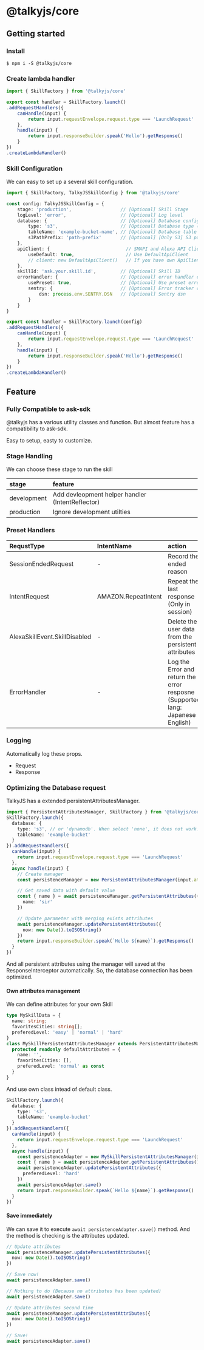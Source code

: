 
# @talkyjs/core

## Getting started

### Install

```
$ npm i -S @talkyjs/core
```

### Create lambda handler

```typescript
import { SkillFactory } from '@talkyjs/core'

export const handler = SkillFactory.launch()
.addRequestHandlers({
    canHandle(input) {
        return input.requestEnvelope.request.type === 'LaunchRequest'
    },
    handle(input) {
        return input.responseBuilder.speak('Hello').getResponse()
    }
})
.createLambdaHandler()
```

### Skill Configuration

We can easy to set up a several skill configuration.

```typescript
import { SkillFactory, TalkyJSSkillConfig } from '@talkyjs/core'

const config: TalkyJSSkillConfig = {
    stage: 'production',                  // [Optional] Skill Stage
    logLevel: 'error',                    // [Optional] Log level
    database: {                           // [Optional] Database configuration
        type: 's3',                       // [Optional] Database type (none / s3 / dynamodb)
        tableName: 'example-bucket-name', // [Optional] Database table name
        s3PathPrefix: 'path-prefix'       // [Optional] [Only S3] S3 path prefix
    },
    apiClient: {                            // SMAPI and Alexa API Client configuration
        useDefault: true,                   // Use DefaultApiClient
        // client: new DefaultApiClient()   // If you have own ApiClient, put here
    },
    skillId: 'ask.your.skill.id',         // [Optional] Skill ID
    errorHandler: {                       // [Optional] error handler configurations
        usePreset: true,                  // [Optional] Use preset error handler
        sentry: {                         // [Optional] Error tracker configuration (sentry)
            dsn: process.env.SENTRY.DSN   // [Optional] Sentry dsn
        }
    }
}

export const handler = SkillFactory.launch(config)
.addRequestHandlers({
    canHandle(input) {
        return input.requestEnvelope.request.type === 'LaunchRequest'
    },
    handle(input) {
        return input.responseBuilder.speak('Hello').getResponse()
    }
})
.createLambdaHandler()

```

## Feature

### Fully Compatible to ask-sdk

@talkyjs has a various utility classes and function.
But almost feature has a compatibility to ask-sdk.

Easy to setup, easty to customize.

### Stage Handling

We can choose these stage to run the skill

|stage|feature|
|:--|:--|
|development| Add devleopment helper handler (IntentReflector) |
|production | Ignore development utilties |

### Preset Handlers

|RequstType|IntentName|action|
|:--|:--|:--|
| SessionEndedRequest | - | Record the ended reason |
| IntentRequest | AMAZON.RepeatIntent | Repeat the last response (Only in session) |
| AlexaSkillEvent.SkillDisabled | - | Delete the user data from the persistent attributes |
| ErrorHandler | - | Log the Error and return the error resposne (Supported lang: Japanese / English) |

### Logging
Automatically log these props.

- Request
- Response

### Optimizing the Database request

TalkyJS has a extended persistentAttributesManager.

```typescript
import { PersistentAttributesManager, SkillFactory } from '@talkyjs/core';
SkillFactory.launch({
  database: {
    type: 's3', // or 'dynamodb'. When select 'none', it does not work!
    tableName: 'example-bucket'
  }
}).addRequestHandlers({
  canHandle(input) {
    return input.requestEnvelope.request.type === 'LaunchRequest'
  },
  async handle(input) {
    // Create manager
    const persistenceManager = new PersistentAttributesManager(input.attributesManager)

    // Get saved data with default value
    const { name } = await persistenceManager.getPersistentAttributes({
      name: 'sir'
    })

    // Update parameter with merging exists attributes
    await persistenceManager.updatePersistentAttributes({
      now: new Date().toISOString()
    })
    return input.responseBuilder.speak(`Hello ${name}`).getResponse()
  }
})
```

And all persistent attributes using the manager will saved at the ResponseInterceptor automatically.
So, the database connection has been optimized.

#### Own attributes management

We can define attributes for your own Skill

```typescript
type MySkillData = {
  name: string;
  favoritesCities: string[];
  preferedLevel: 'easy' | 'normal' | 'hard'
}
class MySkillPersistentAttributesManager extends PersistentAttributesManager<MySkillData> {
  protected readonly defaultAttributes = {
    name: '',
    favoritesCities: [],
    preferedLevel: 'normal' as const
  }
}
```

And use own class intead of default  class.

```typescript
SkillFactory.launch({
  database: {
    type: 's3',
    tableName: 'example-bucket'
  }
}).addRequestHandlers({
  canHandle(input) {
    return input.requestEnvelope.request.type === 'LaunchRequest'
  },
  async handle(input) {
    const persistenceAdapter = new MySkillPersistentAttributesManager(input.attributesManager)
    const { name } = await persistenceAdapter.getPersistentAttributes()
    await persistenceAdapter.updatePersistentAttributes({
      preferedLevel: 'hard'
    })
    await persistenceAdapter.save()
    return input.responseBuilder.speak(`Hello ${name}`).getResponse()
  }
})
```



#### Save immediately

We can save it to execute `await persistenceAdapter.save()` method.
And the method is checking is the attributes updated.

```typescript
// Update attributes
await persistenceManager.updatePersistentAttributes({
  now: new Date().toISOString()
})

// Save now!
await persistenceAdapter.save()

// Nothing to do (Because no attributes has been updated)
await persistenceAdapter.save()

// Update attributes second time
await persistenceManager.updatePersistentAttributes({
  now: new Date().toISOString()
})

// Save!
await persistenceAdapter.save()
```